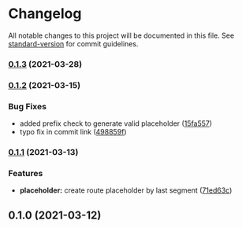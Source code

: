 # Changelog

All notable changes to this project will be documented in this file. See [standard-version](https://github.com/conventional-changelog/standard-version) for commit guidelines.

### [0.1.3](https://github.com/atayahmet/express-route-grouping/compare/v0.1.2..v0.1.3) (2021-03-28)

### [0.1.2](https://github.com/atayahmet/express-route-grouping/compare/v0.1.1..v0.1.2) (2021-03-15)


### Bug Fixes

* added prefix check to generate valid placeholder ([15fa557](https://github.com/atayahmet/express-route-grouping/commit/15fa557724be31d00c9b80bb3785bdd62870f952))
* typo fix in commit link ([498859f](https://github.com/atayahmet/express-route-grouping/commit/498859fda24a61bfe2714586fdf081e97ea3dfcb))

### [0.1.1](https://github.com/atayahmet/express-route-grouping/compare/v0.1.0..v0.1.1) (2021-03-13)


### Features

* **placeholder:** create route placeholder by last segment ([71ed63c](https://github.com/atayahmet/express-route-grouping/commits/71ed63c633c7e0932d79b7820b3ae534da58f26e))

## 0.1.0 (2021-03-12)
